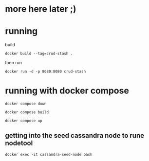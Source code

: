 # more here later ;)

# running

build

`docker build --tag=crud-stash .`

then run

`docker run -d -p 8080:8080 crud-stash`

# running with docker compose

`docker compose down`

`docker compose build`

`docker compose up`

## getting into the seed cassandra node to rune nodetool

`docker exec -it cassandra-seed-node bash`
